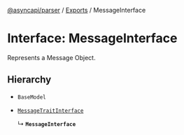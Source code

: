 [@asyncapi/parser](../README.md) / [Exports](../modules.md) / MessageInterface

# Interface: MessageInterface

Represents a Message Object.

## Hierarchy

- `BaseModel`

- [`MessageTraitInterface`](MessageTraitInterface.md)

  ↳ **`MessageInterface`**
